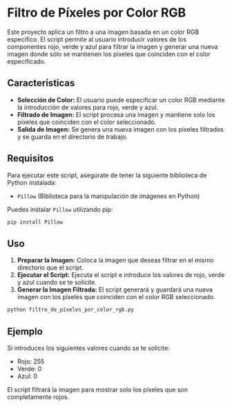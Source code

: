 # Filtro de Píxeles por Color RGB

Este proyecto aplica un filtro a una imagen basada en un color RGB específico. El script permite al usuario introducir valores de los componentes rojo, verde y azul para filtrar la imagen y generar una nueva imagen donde sólo se mantienen los píxeles que coinciden con el color especificado.

## Características

- **Selección de Color:** El usuario puede especificar un color RGB mediante la introducción de valores para rojo, verde y azul.
- **Filtrado de Imagen:** El script procesa una imagen y mantiene solo los píxeles que coinciden con el color seleccionado.
- **Salida de Imagen:** Se genera una nueva imagen con los píxeles filtrados y se guarda en el directorio de trabajo.

## Requisitos

Para ejecutar este script, asegúrate de tener la siguiente biblioteca de Python instalada:

- `Pillow` (Biblioteca para la manipulación de imágenes en Python)

Puedes instalar `Pillow` utilizando pip:

```bash
pip install Pillow
```

## Uso

1. **Preparar la Imagen:** Coloca la imagen que deseas filtrar en el mismo directorio que el script.
2. **Ejecutar el Script:** Ejecuta el script e introduce los valores de rojo, verde y azul cuando se te solicite.
3. **Generar la Imagen Filtrada:** El script generará y guardará una nueva imagen con los píxeles que coinciden con el color RGB seleccionado.

```bash
python filtro_de_píxeles_por_color_rgb.py
```

## Ejemplo

Si introduces los siguientes valores cuando se te solicite:

- Rojo: 255
- Verde: 0
- Azul: 0

El script filtrará la imagen para mostrar solo los píxeles que son completamente rojos.
